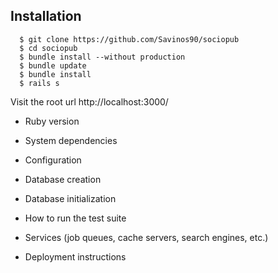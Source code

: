 ## Installation
```  
  $ git clone https://github.com/Savinos90/sociopub  
  $ cd sociopub
  $ bundle install --without production
  $ bundle update
  $ bundle install
  $ rails s
```
Visit the root url http://localhost:3000/ 
* Ruby version

* System dependencies
  
* Configuration
  
* Database creation
  
* Database initialization

* How to run the test suite

* Services (job queues, cache servers, search engines, etc.)

* Deployment instructions

